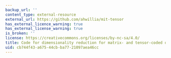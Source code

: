 ```yaml
---
backup_url: ''
content_type: external-resource
external_url: https://github.com/ahwillia/mit-tensor
has_external_licence_warning: true
has_external_license_warning: true
is_broken: ''
license: https://creativecommons.org/licenses/by-nc-sa/4.0/
title: Code for dimensionality reduction for matrix- and tensor-coded data
uid: cb744f43-a675-44cb-ba77-21097aea46cc
---
```

